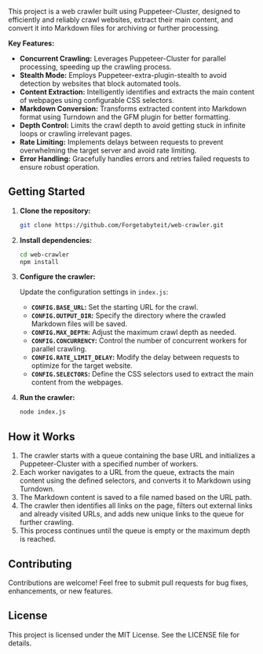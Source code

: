 This project is a web crawler built using Puppeteer-Cluster, designed to efficiently and reliably crawl websites, extract their main content, and convert it into Markdown files for archiving or further processing.

**Key Features:**

* **Concurrent Crawling:** Leverages Puppeteer-Cluster for parallel processing, speeding up the crawling process.
* **Stealth Mode:** Employs Puppeteer-extra-plugin-stealth to avoid detection by websites that block automated tools.
* **Content Extraction:** Intelligently identifies and extracts the main content of webpages using configurable CSS selectors.
* **Markdown Conversion:** Transforms extracted content into Markdown format using Turndown and the GFM plugin for better formatting.
* **Depth Control:** Limits the crawl depth to avoid getting stuck in infinite loops or crawling irrelevant pages.
* **Rate Limiting:** Implements delays between requests to prevent overwhelming the target server and avoid rate limiting.
* **Error Handling:** Gracefully handles errors and retries failed requests to ensure robust operation.

## Getting Started

1. **Clone the repository:**

    ```bash
    git clone https://github.com/Forgetabyteit/web-crawler.git
    ```

2. **Install dependencies:**

    ```bash
    cd web-crawler
    npm install
    ```

3. **Configure the crawler:**

    Update the configuration settings in `index.js`:
    * **`CONFIG.BASE_URL`:** Set the starting URL for the crawl.
    * **`CONFIG.OUTPUT_DIR`:** Specify the directory where the crawled Markdown files will be saved.
    * **`CONFIG.MAX_DEPTH`:** Adjust the maximum crawl depth as needed.
    * **`CONFIG.CONCURRENCY`:** Control the number of concurrent workers for parallel crawling.
    * **`CONFIG.RATE_LIMIT_DELAY`:** Modify the delay between requests to optimize for the target website.
    * **`CONFIG.SELECTORS`:** Define the CSS selectors used to extract the main content from the webpages.

4. **Run the crawler:**

    ```bash
    node index.js
    ```

## How it Works

1. The crawler starts with a queue containing the base URL and initializes a Puppeteer-Cluster with a specified number of workers.
2. Each worker navigates to a URL from the queue, extracts the main content using the defined selectors, and converts it to Markdown using Turndown.
3. The Markdown content is saved to a file named based on the URL path.
4. The crawler then identifies all links on the page, filters out external links and already visited URLs, and adds new unique links to the queue for further crawling.
5. This process continues until the queue is empty or the maximum depth is reached.

## Contributing

Contributions are welcome! Feel free to submit pull requests for bug fixes, enhancements, or new features.

## License

This project is licensed under the MIT License. See the LICENSE file for details.
